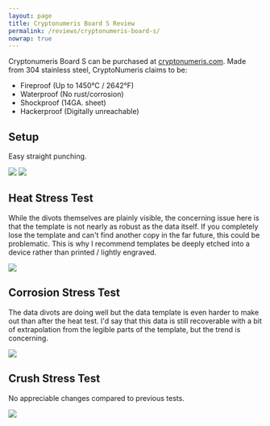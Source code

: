 ```yaml
---
layout: page
title: Cryptonumeris Board S Review
permalink: /reviews/cryptonumeris-board-s/
nowrap: true
---
```

Cryptonumeris Board S can be purchased at <a href="https://cryptonumeris.com/">cryptonumeris.com</a>. Made from 304 stainless steel, CryptoNumeris claims to be:

<ul>
	<li>Fireproof (Up to 1450°C / 2642°F)</li>
	<li>Waterproof (No rust/corrosion)</li>
	<li>Shockproof (14GA. sheet)</li>
	<li>Hackerproof (Digitally unreachable)</li>
</ul>

## Setup

Easy straight punching.

<img src="../../img/devices/cryptonumeris_board_setup.jpeg" />


<img src="../../img/devices/cryptonumeris_board_new.jpeg" />

## Heat Stress Test

While the divots themselves are plainly visible, the concerning issue here is that the template is not nearly as robust as the data itself. If you completely lose the template and can't find another copy in the far future, this could be problematic. This is why I recommend templates be deeply etched into a device rather than printed / lightly engraved.

<img src="../../img/devices/cryptonumeris_board_heat.jpeg" />

## Corrosion Stress Test

The data divots are doing well but the data template is even harder to make out than after the heat test. I'd say that this data is still recoverable with a bit of extrapolation from the legible parts of the template, but the trend is concerning.

<img src="../../img/devices/cryptonumeris_board_acid.jpeg" />

## Crush Stress Test

No appreciable changes compared to previous tests.

<img src="../../img/devices/cryptonumeris_board_crush.jpeg" />
